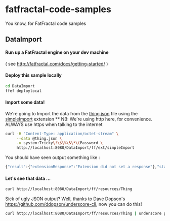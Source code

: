 fatfractal-code-samples
=======================
You know, for FatFractal code samples

## DataImport
#### Run up a FatFractal engine on your dev machine
( see http://fatfractal.com/docs/getting-started/ )
#### Deploy this sample locally
```Bash
cd DataImport
ffef deploylocal
```
#### Import some data!
We're going to Import the data from the [thing.json](DataImport/thing.json) file using the [simpleImport](DataImport/ff-scripts/DataImport.js#L7) extension
** NB: We're using http here, for convenience. ALWAYS use https when talking to the internet
```Bash
curl -H "Content-Type: application/octet-stream" \
     --data @thing.json \
     -u system:Tricky\!\$\%\&\*\(Password \
     http://localhost:8080/DataImport/ff/ext/simpleImport
```
You should have seen output something like :
```javascript
{"result":{"extensionResponse":"Extension did not set a response"},"statusMessage":"Created 5 objects"}
```
#### Let's see that data ...
```bash
curl http://localhost:8080/DataImport/ff/resources/Thing 
```
Sick of ugly JSON output? Well, thanks to Dave Dopson's https://github.com/ddopson/underscore-cli, now you can do this!
```bash
curl http://localhost:8080/DataImport/ff/resources/Thing | underscore print --outfmt pretty
```
